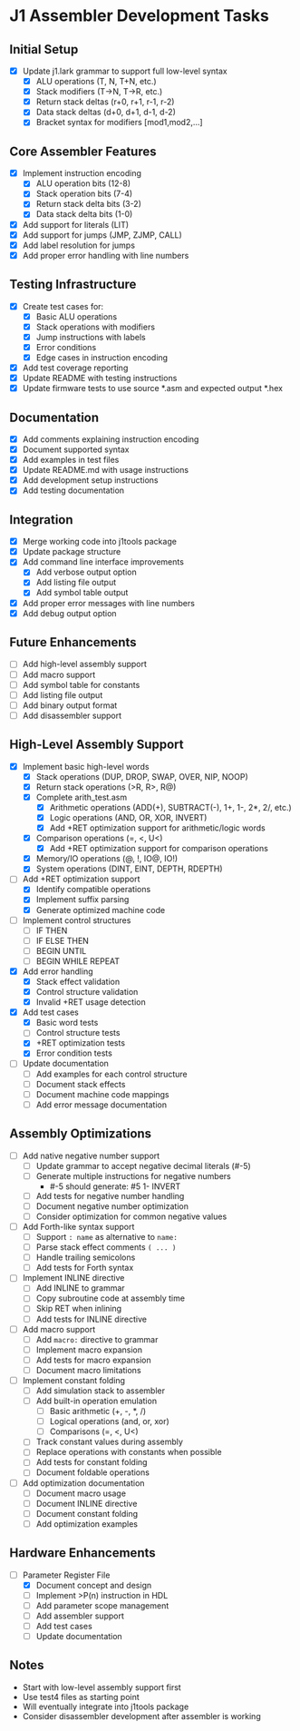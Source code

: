 # J1 Assembler Development Tasks

## Initial Setup
- [x] Update j1.lark grammar to support full low-level syntax
  - [x] ALU operations (T, N, T+N, etc.)
  - [x] Stack modifiers (T->N, T->R, etc.)
  - [x] Return stack deltas (r+0, r+1, r-1, r-2)
  - [x] Data stack deltas (d+0, d+1, d-1, d-2)
  - [x] Bracket syntax for modifiers [mod1,mod2,...]

## Core Assembler Features
- [x] Implement instruction encoding
  - [x] ALU operation bits (12-8)
  - [x] Stack operation bits (7-4)
  - [x] Return stack delta bits (3-2)
  - [x] Data stack delta bits (1-0)
- [x] Add support for literals (LIT)
- [x] Add support for jumps (JMP, ZJMP, CALL)
- [x] Add label resolution for jumps
- [x] Add proper error handling with line numbers

## Testing Infrastructure
- [x] Create test cases for:
  - [x] Basic ALU operations
  - [x] Stack operations with modifiers
  - [x] Jump instructions with labels
  - [x] Error conditions
  - [x] Edge cases in instruction encoding
- [x] Add test coverage reporting
- [x] Update README with testing instructions
- [X] Update firmware tests to use source *.asm and expected output *.hex

## Documentation
- [x] Add comments explaining instruction encoding
- [x] Document supported syntax
- [x] Add examples in test files
- [x] Update README.md with usage instructions
- [x] Add development setup instructions
- [x] Add testing documentation

## Integration
- [x] Merge working code into j1tools package
- [x] Update package structure
- [x] Add command line interface improvements
  - [x] Add verbose output option
  - [x] Add listing file output
  - [x] Add symbol table output
- [x] Add proper error messages with line numbers
- [x] Add debug output option

## Future Enhancements
- [ ] Add high-level assembly support
- [ ] Add macro support
- [ ] Add symbol table for constants
- [ ] Add listing file output
- [ ] Add binary output format
- [ ] Add disassembler support

## High-Level Assembly Support
- [x] Implement basic high-level words
  - [x] Stack operations (DUP, DROP, SWAP, OVER, NIP, NOOP)
  - [x] Return stack operations (>R, R>, R@)
  - [x] Complete arith_test.asm
    - [x] Arithmetic operations (ADD(+), SUBTRACT(-), 1+, 1-, 2*, 2/, etc.)
    - [x] Logic operations (AND, OR, XOR, INVERT)
    - [x] Add +RET optimization support for arithmetic/logic words
  - [x] Comparison operations (=, <, U<)
    - [x] Add +RET optimization support for comparison operations
  - [x] Memory/IO operations (@, !, IO@, IO!)
  - [x] System operations (DINT, EINT, DEPTH, RDEPTH)
- [ ] Add +RET optimization support
  - [x] Identify compatible operations
  - [x] Implement suffix parsing
  - [x] Generate optimized machine code
- [ ] Implement control structures
  - [ ] IF THEN
  - [ ] IF ELSE THEN
  - [ ] BEGIN UNTIL
  - [ ] BEGIN WHILE REPEAT
- [x] Add error handling
  - [x] Stack effect validation
  - [x] Control structure validation
  - [x] Invalid +RET usage detection
- [x] Add test cases
  - [x] Basic word tests
  - [ ] Control structure tests
  - [x] +RET optimization tests
  - [x] Error condition tests
- [ ] Update documentation
  - [ ] Add examples for each control structure
  - [ ] Document stack effects
  - [ ] Document machine code mappings
  - [ ] Add error message documentation

## Assembly Optimizations
- [ ] Add native negative number support
  - [ ] Update grammar to accept negative decimal literals (#-5)
  - [ ] Generate multiple instructions for negative numbers
    - #-5 should generate: #5 1- INVERT
  - [ ] Add tests for negative number handling
  - [ ] Document negative number optimization
  - [ ] Consider optimization for common negative values

- [ ] Add Forth-like syntax support
  - [ ] Support `: name` as alternative to `name:`
  - [ ] Parse stack effect comments `( ... )`
  - [ ] Handle trailing semicolons
  - [ ] Add tests for Forth syntax

- [ ] Implement INLINE directive
  - [ ] Add INLINE to grammar
  - [ ] Copy subroutine code at assembly time
  - [ ] Skip RET when inlining
  - [ ] Add tests for INLINE directive

- [ ] Add macro support
  - [ ] Add `macro:` directive to grammar
  - [ ] Implement macro expansion
  - [ ] Add tests for macro expansion
  - [ ] Document macro limitations

- [ ] Implement constant folding
  - [ ] Add simulation stack to assembler
  - [ ] Add built-in operation emulation
    - [ ] Basic arithmetic (+, -, *, /)
    - [ ] Logical operations (and, or, xor)
    - [ ] Comparisons (=, <, U<)
  - [ ] Track constant values during assembly
  - [ ] Replace operations with constants when possible
  - [ ] Add tests for constant folding
  - [ ] Document foldable operations

- [ ] Add optimization documentation
  - [ ] Document macro usage
  - [ ] Document INLINE directive
  - [ ] Document constant folding
  - [ ] Add optimization examples

## Hardware Enhancements
- [ ] Parameter Register File
  - [x] Document concept and design
  - [ ] Implement >P(n) instruction in HDL
  - [ ] Add parameter scope management
  - [ ] Add assembler support
  - [ ] Add test cases
  - [ ] Update documentation

## Notes
- Start with low-level assembly support first
- Use test4 files as starting point
- Will eventually integrate into j1tools package
- Consider disassembler development after assembler is working
